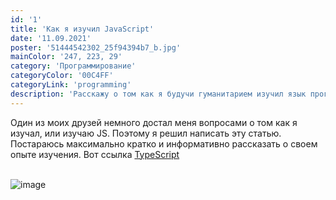 ```yaml
---
id: '1'
title: 'Как я изучил JavaScript'
date: '11.09.2021'
poster: '51444542302_25f94394b7_b.jpg'
mainColor: '247, 223, 29'
category: 'Программирование'
categoryColor: '00C4FF'
categoryLink: 'programming'
description: 'Расскажу о том как я будучи гуманитарием изучил язык программирования JavaScipt. Полезные ссылки прилагаються.'
---
```


Один из моих друзей немного достал меня вопросами о том как я изучал, или изучаю JS. Поэтому я решил написать эту статью. Постараюсь максимально кратко и информативно рассказать о своем опыте изучения.
Вот ссылка <a href="/">TypeScript</a>
<br/>
<br/>

<img src="https://thumb.tildacdn.com/tild6465-6132-4937-b964-336163313261/-/resize/824x/-/format/webp/mem-2-1024x683.jpg" alt="image" />
